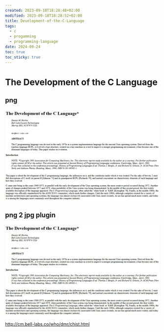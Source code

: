 ```yaml
---
created: 2023-09-18T18:28:48+02:00
modified: 2023-09-18T18:28:52+02:00
title: Development-of-the-C-Language
tags:
  - c
  - progamming
  - programming-language
date: 2024-09-24
toc: true
toc_sticky: true
---
```



# The Development of the C Language

## png 
![](../_asset/2023-09-18-Development-of-the-C-Language_image_1.png)

## png 2 jpg plugin 

![](../_asset/2023-09-18-Development-of-the-C-Language_image_2.jpeg)

<http://cm.bell-labs.co/who/dmr/chist.html>
